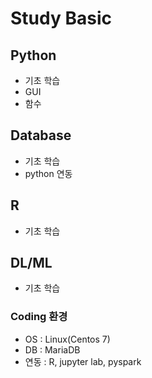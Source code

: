 # Study Basic
## Python
 - 기초 학습
 - GUI
 - 함수
## Database
 - 기초 학습
 - python 연동
## R
 - 기초 학습
## DL/ML
 - 기초 학습

### Coding 환경
+ OS : Linux(Centos 7)
+ DB : MariaDB
+ 연동 : R, jupyter lab, pyspark
